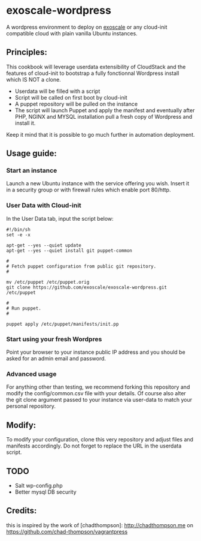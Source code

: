 exoscale-wordpress
==================

A wordpress environment to deploy on [exoscale](http://www.exoscale.ch/open-cloud/compute/) or any cloud-init compatible cloud with plain vanilla Ubuntu instances.

## Principles:

This cookbook will leverage userdata extensibility of CloudStack and the features of cloud-init to 
bootstrap a fully fonctionnal Wordpress install which IS NOT a clone.

* Userdata will be filled with a script
* Script will be called on first boot by cloud-init
* A puppet repository will be pulled on the instance
* The script will launch Puppet and apply the manifest and eventually after PHP, NGINX and MYSQL installation pull a fresh copy of Wordpress and install it.

Keep it mind that it is possible to go much further in automation deployment.

## Usage guide:

### Start an instance

Launch a new Ubuntu instance with the service offering you wish. Insert it in a security group or with firewall rules which enable port 80/http.

### User Data with Cloud-init

In the User Data tab, input the script below:

    #!/bin/sh
    set -e -x

    apt-get --yes --quiet update
    apt-get --yes --quiet install git puppet-common

    #
    # Fetch puppet configuration from public git repository.
    #

    mv /etc/puppet /etc/puppet.orig
    git clone https://github.com/exoscale/exoscale-wordpress.git /etc/puppet

    #
    # Run puppet.
    #

    puppet apply /etc/puppet/manifests/init.pp

### Start using your fresh  Wordpres

Point your browser to your instance public IP address and you should be asked for an admin email and password. 

### Advanced usage

For anything other than testing, we recommend forking this repository and modify the config/common.csv file with your details.
Of course also alter the git clone argument passed to your instance via user-data to match your personal repository.

## Modify:

To modify your configuration, clone this very repository and adjust files and manifests accordingly. 
Do not forget to replace the URL in the userdata script.

## TODO

* Salt wp-config.php
* Better mysql DB security

## Credits:

this is inspired by the work of [chadthompson]: http://chadthompson.me on https://github.com/chad-thompson/vagrantpress

